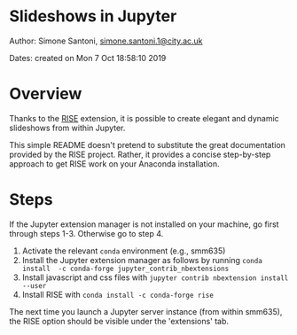 Slideshows in Jupyter
======================

Author: Simone Santoni, simone.santoni.1@city.ac.uk

Dates: created on Mon  7 Oct 18:58:10 2019


Overview
========

Thanks to the [RISE](https://rise.readthedocs.io/en/maint-5.5/installation.html)
extension, it is possible to create elegant and dynamic
slideshows from within Jupyter.

This simple README doesn't pretend to substitute the great documentation
provided by the RISE project. Rather, it provides a concise step-by-step
approach to get RISE work on your Anaconda installation.


Steps
=====

If the Jupyter extension manager is not installed on your machine, go first through
steps 1-3. Otherwise go to step 4.

1. Activate the relevant ```conda``` environment (e.g., smm635)
2. Install the Jupyter extension manager as follows by running ```conda install 
  -c conda-forge jupyter_contrib_nbextensions```
3. Install javascript and css files with ```jupyter contrib nbextension install --user```
4. Install RISE with ```conda install -c conda-forge rise```

The next time you launch a Jupyter server instance (from within smm635), the RISE 
option should be visible under the 'extensions' tab. 
